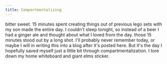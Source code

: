 ```yaml
---
title: Compartmentalizing
---
```




<p>bitter sweet. 15 minutes spent creating things out of previous lego sets with my son made the entire day. I couldn't sleep tonight, so instead of a beer I had a ginger ale and thought about what I loved from the day. those 15 minutes stood out by a long shot. I'll probably never remember today, or maybe I will in writing this into a blog after it's posted here. But it's the day I hopefully saved myself just a little bit through compartmentalization. I tore down my home whiteboard and giant elms sticker.</p>
<p></p>

